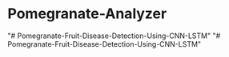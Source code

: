 # Pomegranate-Analyzer
"# Pomegranate-Fruit-Disease-Detection-Using-CNN-LSTM" 
"# Pomegranate-Fruit-Disease-Detection-Using-CNN-LSTM" 
